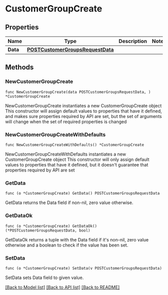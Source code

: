 # CustomerGroupCreate

## Properties

Name | Type | Description | Notes
------------ | ------------- | ------------- | -------------
**Data** | [**POSTCustomerGroupsRequestData**](POSTCustomerGroupsRequestData.md) |  | 

## Methods

### NewCustomerGroupCreate

`func NewCustomerGroupCreate(data POSTCustomerGroupsRequestData, ) *CustomerGroupCreate`

NewCustomerGroupCreate instantiates a new CustomerGroupCreate object
This constructor will assign default values to properties that have it defined,
and makes sure properties required by API are set, but the set of arguments
will change when the set of required properties is changed

### NewCustomerGroupCreateWithDefaults

`func NewCustomerGroupCreateWithDefaults() *CustomerGroupCreate`

NewCustomerGroupCreateWithDefaults instantiates a new CustomerGroupCreate object
This constructor will only assign default values to properties that have it defined,
but it doesn't guarantee that properties required by API are set

### GetData

`func (o *CustomerGroupCreate) GetData() POSTCustomerGroupsRequestData`

GetData returns the Data field if non-nil, zero value otherwise.

### GetDataOk

`func (o *CustomerGroupCreate) GetDataOk() (*POSTCustomerGroupsRequestData, bool)`

GetDataOk returns a tuple with the Data field if it's non-nil, zero value otherwise
and a boolean to check if the value has been set.

### SetData

`func (o *CustomerGroupCreate) SetData(v POSTCustomerGroupsRequestData)`

SetData sets Data field to given value.



[[Back to Model list]](../README.md#documentation-for-models) [[Back to API list]](../README.md#documentation-for-api-endpoints) [[Back to README]](../README.md)


